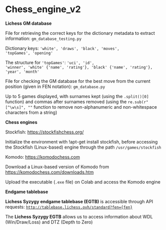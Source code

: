 # Chess_engine_v2
**Lichess GM database** 

File for retrieving the correct keys for the dictionary metadata to extract information: <code>gm_database_testing.py</code>

Dictionary keys: <code>'white', 'draws', 'black', 'moves', 'topGames', 'opening'</code> 

The structure for <code>'topGames'</code>: <code>'uci', 'id', 'winner', 'white' {'name', 'rating'}, 'black' {'name', 'rating'}, 'year', 'month'</code>

File for checking the GM database for the best move from the current position (given in FEN notation): <code>gm_database.py</code>

Up to 5 games displayed, with surnames kept (using the <code>.split()[0]</code> function) and commas after surnames removed (using the <code>re.sub(r"[^\w\s]", ""</code> function to remove non-alphanumeric and non-whitespace characters from a string)

**Chess engines**

Stockfish: <a href="https://stockfishchess.org/">https://stockfishchess.org/</a>

Initialize the environment with !apt-get install stockfish, before accessing the Stockfish (Linux-based) engine through the path <code>/usr/games/stockfish</code>

Komodo: https://komodochess.com

Download a Linux-based version of Komodo from <a href="https://komodochess.com/downloads.htm">https://komodochess.com/downloads.htm</a>

Upload the executable (<code>.exe</code> file) on Colab and access the Komodo engine

**Endgame tablebase**

**Lichess Syzygy endgame tablebase (EGTB)** is accessible through API requests: <code>http://tablebase.lichess.ovh/standard?fen={fen}</code>

The **Lichess Syzygy EGTB** allows us to access information about WDL (Win/Draw/Loss) and DTZ (Depth to Zero)
